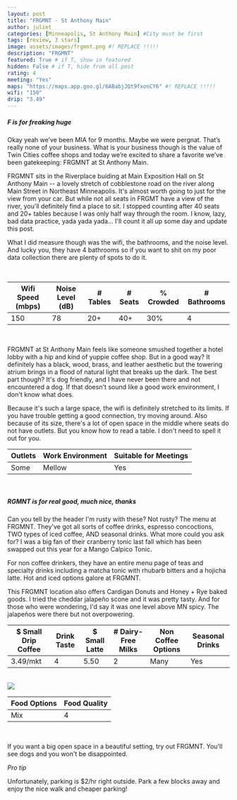 ```yaml
---
layout: post
title: "FRGMNT - St Anthony Main"
author: juliet
categories: [Minneapolis, St Anthony Main] #City must be first
tags: [review, 3 stars]
image: assets/images/frgmnt.png #! REPLACE !!!!!
description: "FRGMNT"
featured: True # if T, show in featured
hidden: False # if T, hide from all post
rating: 4
meeting: "Yes"
maps: "https://maps.app.goo.gl/6ABabjJQt9fxonCY6" #! REPLACE !!!!!
wifi: "150"
drip: "3.49"
---
```


<h5>F is for freaking huge</h5>

<p>Okay yeah we’ve been MIA for 9 months. Maybe we were pergnat. That’s really none of your business. What is your business though is the value of Twin Cities coffee shops and today we’re excited to share a favorite we’ve been gatekeeping: FRGMNT at St Anthony Main.</p>


<p>FRGMNT sits in the Riverplace buiding at Main Exposition Hall on St Anthony Main -- a lovely stretch of cobblestone road on the river along Main Street in Northeast Minneapolis. It's almost worth going to just for the view from your car. But while not all seats in FRGMT have a view of the river, you'll definitely find a place to sit. I stopped counting after 40 seats and 20+ tables because I was only half way through the room. I know, lazy, bad data practice, yada yada yada... I'll count it all up some day and update this post.</p>

<p>What I did measure though was the wifi, the bathrooms, and the noise level. And lucky you, they have 4 bathrooms so if you want to shit on my poor data collection there are plenty of spots to do it.</p>

<br>
<div class="table-responsive" style="font-size:85%">
  <table class="table">
    <thead>
    <tr>
      <th scope="col">Wifi Speed (mbps)</th>
      <th scope="col">Noise Level (dB)</th>
      <th scope="col"># Tables</th>
      <th scope="col"># Seats</th>
      <th scope="col">% Crowded</th>
      <th scope="col"># Bathrooms</th>
    </tr>
  </thead>
  <tbody>
    <tr>
      <td>150</td>
      <td>78</td>
      <td>20+</td>
      <td>40+</td>
      <td>30%</td>
      <td>4</td>
    </tr>
  </tbody>
  </table>
</div>
<br>

<p>FRGMNT at St Anthony Main feels like someone smushed together a hotel lobby with a hip and kind of yuppie coffee shop. But in a good way? It definitely has a black, wood, brass, and leather aesthetic but the towering atrium brings in a flood of natural light that breaks up the dark. The best part though? It's dog friendly, and I have never been there and not encountered a dog. If that doesn't sound like a good work environment, I don't know what does.</p>
<p>Because it's such a large space, the wifi is definitely stretched to its limits. If you have trouble getting a good connection, try moving around. Also because of its size, there's a lot of open space in the middle where seats do not have outlets. But you know how to read a table. I don't need to spell it out for you.</p>

<div class="table-responsive" style="font-size:80%">
  <table class="table">
    <thead>
    <tr>
      <th scope="col">Outlets</th>
      <th scope="col">Work Environment</th>
      <th scope="col">Suitable for Meetings</th>
    </tr>
  </thead>
  <tbody>
    <tr>
      <td>Some</td>
      <td>Mellow</td>
      <td>Yes</td>
    </tr>
  </tbody>
  </table>
</div>
<br>

<h5>RGMNT is for real good, much nice, thanks</h5>

<p>Can you tell by the header I'm rusty with these? Not rusty? The menu at FRGMNT. They've got all sorts of coffee drinks, espresso concoctions, TWO types of iced coffee, AND seasonal drinks. What more could you ask for? I was a big fan of their cranberry tonic last fall which has been swapped out this year for a Mango Calpico Tonic.</p>

<p>For non coffee drinkers, they have an entire menu page of teas and specialty drinks including a matcha tonic with rhubarb bitters and a hojicha latte. Hot and iced options galore at FRGMNT.</p>

<p>This FRGMNT location also offers Cardigan Donuts and Honey + Rye baked goods. I tried the cheddar jalapeño scone and it was pretty tasty. And for those who were wondering, I'd say it was one level above MN spicy. The jalapeños were there but not overpowering.</p>





<div class="table-responsive" style="font-size:80%">
  <table class="table">
    <thead>
    <tr>
      <th scope="col">$ Small Drip Coffee</th>
      <th scope="col">Drink Taste</th>
      <th scope="col">$ Small Latte</th>
      <th scope="col"># Dairy-Free Milks</th>
      <th scope="col">Non Coffee Options</th>
      <th scope="col">Seasonal Drinks</th>
    </tr>
  </thead>
  <tbody>
    <tr>
      <td>3.49/mkt</td>
      <td>4</td>
      <td>5.50</td>
      <td>2</td>
      <td>Many</td>
      <td>Yes</td>
    </tr>
  </tbody>
  </table>
</div>
<br>

<img src="/assets/images/frgmnt_scone.png">

<div class="table-responsive" style="font-size:80%">
  <table class="table">
    <thead>
    <tr>
      <th scope="col">Food Options</th>
      <th scope="col">Food Quality</th>
    </tr>
  </thead>
  <tbody>
    <tr>
      <td>Mix</td>
      <td>4</td>
    </tr>
  </tbody>
  </table>
</div>
<br>

<p>If you want a big open space in a beautiful setting, try out FRGMNT. You'll see dogs and you won't be disappointed.</p>

<p> <i>Pro tip</i></p>
<p>Unfortunately, parking is $2/hr right outside. Park a few blocks away and enjoy the nice walk and cheaper parking!</p>

